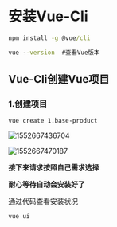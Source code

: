 # 安装Vue-Cli

```cmd
npm install -g @vue/cli
```

```cmd
vue --version  #查看Vue版本
```



## Vue-Cli创建Vue项目

### 1.创建项目

```
vue create 1.base-product
```

![1552667436704](C:\Users\Administrator\AppData\Roaming\Typora\typora-user-images\1552667436704.png)

![1552667470187](C:\Users\Administrator\AppData\Roaming\Typora\typora-user-images\1552667470187.png)

**接下来请求按照自己需求选择**

**耐心等待自动会安装好了**

通过代码查看安装状况

```
vue ui
```

